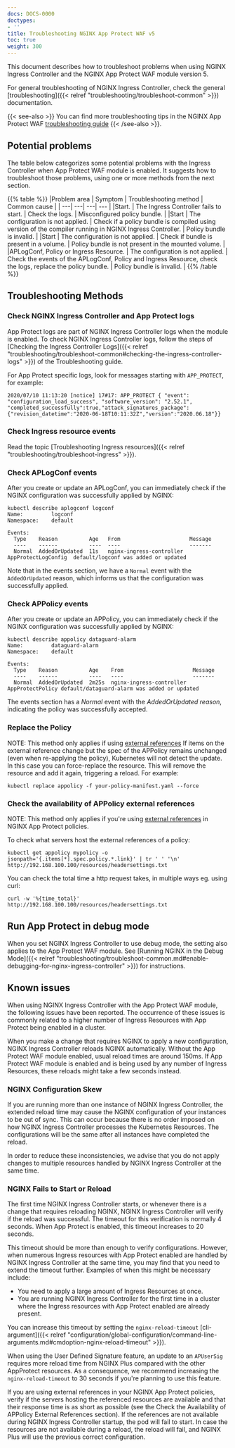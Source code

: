 ```yaml
---
docs: DOCS-0000
doctypes:
- ''
title: Troubleshooting NGINX App Protect WAF v5
toc: true
weight: 300
---
```


This document describes how to troubleshoot problems when using NGINX Ingress Controller and the NGINX App Protect WAF module version 5.

For general troubleshooting of NGINX Ingress Controller, check the general [troubleshooting]({{< relref "troubleshooting/troubleshoot-common" >}}) documentation.

{{< see-also >}} You can find more troubleshooting tips in the NGINX App Protect WAF [troubleshooting guide](/nginx-app-protect/v5/troubleshooting/) {{< /see-also >}}.

## Potential problems

The table below categorizes some potential problems with the Ingress Controller when App Protect WAF module is enabled. It suggests how to troubleshoot those problems, using one or more methods from the next section.

{{% table %}}
|Problem area | Symptom | Troubleshooting method | Common cause |
| ---| ---| ---| --- |
|Start. | The Ingress Controller fails to start. | Check the logs. | Misconfigured policy bundle. |
|Start | The configuration is not applied. | Check if a policy bundle is compiled using version of the compiler running in NGINX Ingress Controller. | Policy bundle is invalid. |
|Start | The configuration is not applied. | Check if bundle is present in a volume. | Policy bundle is not present in the mounted volume. |
|APLogConf, Policy or Ingress Resource. | The configuration is not applied. | Check the events of the APLogConf, Policy and Ingress Resource, check the logs, replace the policy bundle. | Policy bundle is invalid. |
{{% /table %}}

## Troubleshooting Methods

### Check NGINX Ingress Controller and App Protect logs

App Protect logs are part of NGINX Ingress Controller logs when the module is enabled. To check NGINX Ingress Controller logs, follow the steps of [Checking the Ingress Controller Logs]({{< relref "troubleshooting/troubleshoot-common#checking-the-ingress-controller-logs" >}}) of the Troubleshooting guide.

For App Protect specific logs, look for messages starting with `APP_PROTECT`, for example:

```shell
2020/07/10 11:13:20 [notice] 17#17: APP_PROTECT { "event": "configuration_load_success", "software_version": "2.52.1", "completed_successfully":true,"attack_signatures_package":{"revision_datetime":"2020-06-18T10:11:32Z","version":"2020.06.18"}}
```

### Check Ingress resource events

Read the topic [Troubleshooting Ingress resources]({{< relref "troubleshooting/troubleshoot-ingress" >}}).

### Check APLogConf events

After you create or update an APLogConf, you can immediately check if the NGINX configuration was successfully applied by NGINX:

```shell
kubectl describe aplogconf logconf
Name:         logconf
Namespace:    default

Events:
  Type    Reason          Age   From                      Message
  ----    ------          ----  ----                      -------
  Normal  AddedOrUpdated  11s   nginx-ingress-controller  AppProtectLogConfig  default/logconf was added or updated
```

Note that in the events section, we have a `Normal` event with the `AddedOrUpdated` reason, which informs us that the configuration was successfully applied.

### Check APPolicy events

After you create or update an APPolicy, you can immediately check if the NGINX configuration was successfully applied by NGINX:

```shell
kubectl describe appolicy dataguard-alarm
Name:         dataguard-alarm
Namespace:    default

Events:
  Type    Reason          Age    From                      Message
  ----    ------          ----   ----                      -------
  Normal  AddedOrUpdated  2m25s  nginx-ingress-controller  AppProtectPolicy default/dataguard-alarm was added or updated
```

The events section has a *Normal* event with the *AddedOrUpdated reason*, indicating the policy was successfully accepted.

### Replace the Policy

NOTE: This method only applies if using [external references](/nginx-app-protect/v4/configuration/#external-references)
If items on the external reference change but the spec of the APPolicy remains unchanged (even when re-applying the policy), Kubernetes will not detect the update.
In this case you can force-replace the resource. This will remove the resource and add it again, triggering a reload. For example:

```shell
kubectl replace appolicy -f your-policy-manifest.yaml --force
```

### Check the availability of APPolicy external references

NOTE: This method only applies if you're using [external references](/nginx-app-protect/v4/configuration/#external-references) in NGINX App Protect policies.

To check what servers host the external references of a policy:

```shell
kubectl get appolicy mypolicy -o jsonpath='{.items[*].spec.policy.*.link}' | tr ' ' '\n'
http://192.168.100.100/resources/headersettings.txt
```

You can check the total time a http request takes, in multiple ways eg. using curl:

```shell
curl -w '%{time_total}' http://192.168.100.100/resources/headersettings.txt
```

## Run App Protect in debug mode

When you set NGINX Ingress Controller to use debug mode, the setting also applies to the App Protect WAF module.  See  [Running NGINX in the Debug Mode]({{< relref "troubleshooting/troubleshoot-common.md#enable-debugging-for-nginx-ingress-controller" >}}) for instructions.

## Known issues

When using NGINX Ingress Controller with the App Protect WAF module, the following issues have been reported. The occurrence of these issues is commonly related to a higher number of Ingress Resources with App Protect being enabled in a cluster.

When you make a change that requires NGINX to apply a new configuration, NGINX Ingress Controller reloads NGINX automatically. Without the App Protect WAF module enabled, usual reload times are around 150ms. If App Protect WAF module is enabled and is being used by any number of Ingress Resources, these reloads might take a few seconds instead.

### NGINX Configuration Skew

If you are running more than one instance of NGINX Ingress Controller, the extended reload time may cause the NGINX configuration of your instances to be out of sync. This can occur because there is no order imposed on how NGINX Ingress Controller processes the Kubernetes Resources. The configurations will be the same after all instances have completed the reload.

In order to reduce these inconsistencies, we advise that you do not apply changes to multiple resources handled by NGINX Ingress Controller at the same time.

### NGINX Fails to Start or Reload

The first time NGINX Ingress Controller starts, or whenever there is a change that requires reloading NGINX, NGINX Ingress Controller will verify if the reload was successful. The timeout for this verification is normally 4 seconds. When App Protect is enabled, this timeout increases to 20 seconds.

This timeout should be more than enough to verify configurations. However, when numerous Ingress resources with App Protect enabled are handled by NGINX Ingress Controller at the same time, you may find that you need to extend the timeout further. Examples of when this might be necessary include:

- You need to apply a large amount of Ingress Resources at once.
- You are running NGINX Ingress Controller for the first time in a cluster where the Ingress resources with App Protect enabled are already present.

You can increase this timeout by setting the `nginx-reload-timeout` [cli-argument]({{< relref "configuration/global-configuration/command-line-arguments.md#cmdoption-nginx-reload-timeout" >}}).

When using the User Defined Signature feature, an update to an `APUserSig` requires more reload time from NGINX Plus compared with the other AppProtect resources. As a consequence, we recommend increasing the `nginx-reload-timeout` to 30 seconds if you're planning to use this feature.

If you are using external references in your NGINX App Protect policies, verify if the servers hosting the referenced resources are available and that their response time is as short as possible (see the Check the Availability of APPolicy External References section). If the references are not available during NGINX Ingress Controller startup, the pod will fail to start. In case the resources are not available during a reload, the reload will fail, and NGINX Plus will use the previous correct configuration.
